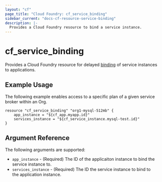 ```yaml
---
layout: "cf"
page_title: "Cloud Foundry: cf_service_binding"
sidebar_current: "docs-cf-resource-service-binding"
description: |-
  Provides a Cloud Foundry resource to bind a service instance.
---
```


# cf\_service\_binding

Provides a Cloud Foundry resource for delayed [binding](https://docs.cloudfoundry.org/devguide/services/managing-services.html#bind) of service instances to applications.

## Example Usage

The following example enables access to a specific plan of a given service broker within an Org.

```
resource "cf_service_binding" "org1-mysql-512mb" {
    app_instance = "${cf_app.myapp.id}"
    services_instance = "${cf_service_instance.mysql-test.id}"
}
```

## Argument Reference

The following arguments are supported:

* `app_instance` - (Required) The ID of the applicaiton instance to bind the service instance to.
* `services_instance` - (Required) The ID the service instance to bind to the application instance.
